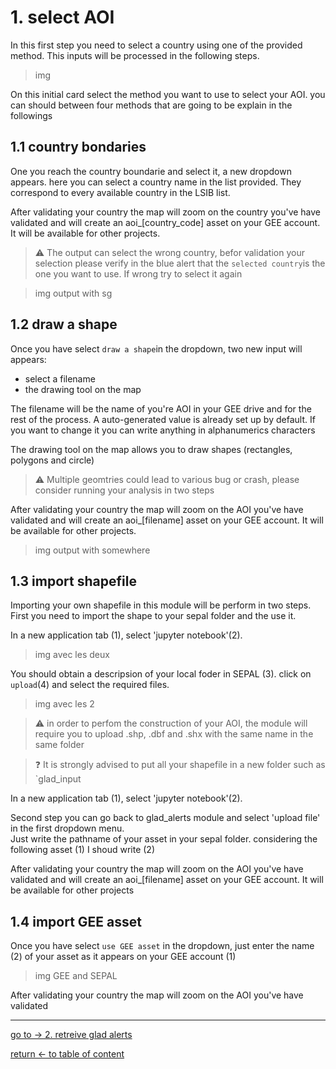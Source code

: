 # 1. select AOI
In this first step you need to select a country using one of the provided method. This inputs will be processed in the following steps.

> img 

On this initial card select the method you want to use to select your AOI. you can should between four methods that are going to be explain in the followings

## 1.1 country bondaries
One you reach the country boundarie and select it, a new dropdown appears. 
here you can select a country name in the list provided. They correspond to every available country in the LSIB list. 

After validating your country the map will zoom on the country you've have validated and will create an aoi_[country_code] asset on your GEE account. It will be available for other projects.

> :warning: The output can select the wrong country, befor validation your selection please verify in the blue alert that the `selected country`is the one you want to use. If wrong try to select it again

> img output with sg

## 1.2 draw a shape

Once you have select `draw a shape`in the dropdown, two new input will appears: 
 - select a filename
 - the drawing tool on the map
 
 The filename will be the name of you're AOI in your GEE drive and for the rest of the process. A auto-generated value is already set up by default. If you want to change it you can write anything in alphanumerics characters
 
 The drawing tool on the map allows you to draw shapes (rectangles, polygons and circle) 
 
 > :warning: Multiple geomtries could lead to various bug or crash, please consider running your analysis in two steps
 
After validating your country the map will zoom on the AOI you've have validated and will create an aoi_[filename] asset on your GEE account. It will be available for other projects.

> img output with somewhere

## 1.3 import shapefile
Importing your own shapefile in this module will be perform in two steps. 
First you need to import the shape to your sepal folder and the use it. 

In a new application tab (1), select 'jupyter notebook'(2).
> img avec les deux 

You should obtain a descripsion of your local foder in SEPAL (3). click on `upload`(4) and select the required files.
>img avec les 2 

> :warning: in order to perfom the construction of your AOI, the module will require you to upload .shp, .dbf and .shx with the same name in the same folder

> :question: It is strongly advised to put all your shapefile in a new folder such as `glad_input

In a new application tab (1), select 'jupyter notebook'(2).

Second step you can go back to glad_alerts module and select 'upload file' in the first dropdown menu.  
Just write the pathname of your asset in your sepal folder. considering the following asset (1) I shoud write (2)

After validating your country the map will zoom on the AOI you've have validated and will create an aoi_[filename] asset on your GEE account. It will be available for other projects

## 1.4 import GEE asset

Once you have select `use GEE asset` in the dropdown, just enter the name (2) of your asset as it appears on your GEE account (1) 
> img GEE and SEPAL

After validating your country the map will zoom on the AOI you've have validated

---
[ go to  &rarr; 2. retreive glad alerts](#)  

[return &larr; to table of content](#)                                             


